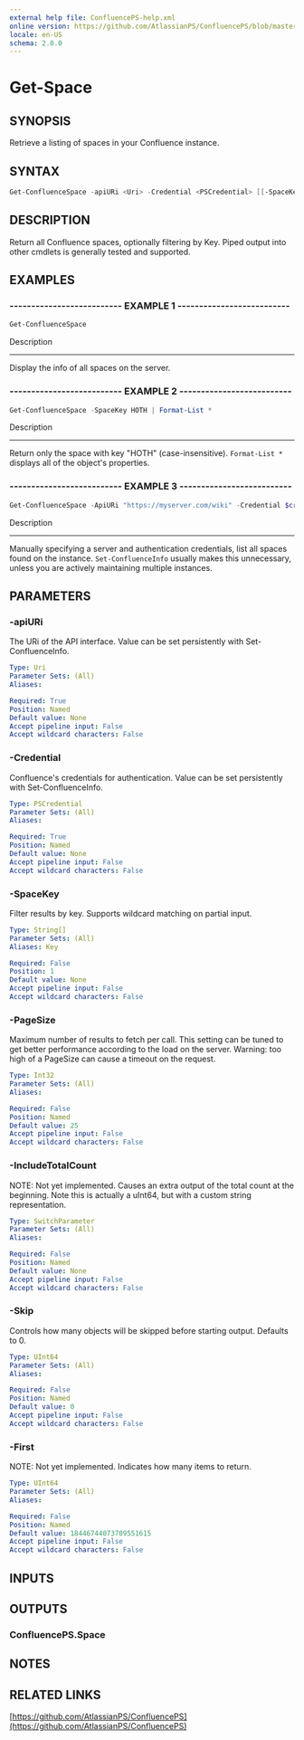 ```yaml
---
external help file: ConfluencePS-help.xml
online version: https://github.com/AtlassianPS/ConfluencePS/blob/master/docs/en-US/Get-Space.md
locale: en-US
schema: 2.0.0
---
```


# Get-Space

## SYNOPSIS
Retrieve a listing of spaces in your Confluence instance.

## SYNTAX

```powershell
Get-ConfluenceSpace -apiURi <Uri> -Credential <PSCredential> [[-SpaceKey] <String[]>] [-PageSize <Int32>] [-IncludeTotalCount] [-Skip <UInt64>] [-First <UInt64>]
```

## DESCRIPTION
Return all Confluence spaces, optionally filtering by Key.
Piped output into other cmdlets is generally tested and supported.

## EXAMPLES

### -------------------------- EXAMPLE 1 --------------------------
```powershell
Get-ConfluenceSpace
```

Description

-----------

Display the info of all spaces on the server.

### -------------------------- EXAMPLE 2 --------------------------
```powershell
Get-ConfluenceSpace -SpaceKey HOTH | Format-List *
```

Description

-----------

Return only the space with key "HOTH" (case-insensitive).
`Format-List *` displays all of the object's properties.

### -------------------------- EXAMPLE 3 --------------------------
```powershell
Get-ConfluenceSpace -ApiURi "https://myserver.com/wiki" -Credential $cred
```

Description

-----------

Manually specifying a server and authentication credentials, list all
spaces found on the instance. `Set-ConfluenceInfo` usually makes this
unnecessary, unless you are actively maintaining multiple instances.

## PARAMETERS

### -apiURi
The URi of the API interface.
Value can be set persistently with Set-ConfluenceInfo.

```yaml
Type: Uri
Parameter Sets: (All)
Aliases:

Required: True
Position: Named
Default value: None
Accept pipeline input: False
Accept wildcard characters: False
```

### -Credential
Confluence's credentials for authentication.
Value can be set persistently with Set-ConfluenceInfo.

```yaml
Type: PSCredential
Parameter Sets: (All)
Aliases:

Required: True
Position: Named
Default value: None
Accept pipeline input: False
Accept wildcard characters: False
```

### -SpaceKey
Filter results by key.
Supports wildcard matching on partial input.

```yaml
Type: String[]
Parameter Sets: (All)
Aliases: Key

Required: False
Position: 1
Default value: None
Accept pipeline input: False
Accept wildcard characters: False
```

### -PageSize
Maximum number of results to fetch per call.
This setting can be tuned to get better performance according to the load on the server.
Warning: too high of a PageSize can cause a timeout on the request.

```yaml
Type: Int32
Parameter Sets: (All)
Aliases:

Required: False
Position: Named
Default value: 25
Accept pipeline input: False
Accept wildcard characters: False
```

### -IncludeTotalCount
NOTE: Not yet implemented.
Causes an extra output of the total count at the beginning.
Note this is actually a uInt64, but with a custom string representation.

```yaml
Type: SwitchParameter
Parameter Sets: (All)
Aliases:

Required: False
Position: Named
Default value: None
Accept pipeline input: False
Accept wildcard characters: False
```

### -Skip
Controls how many objects will be skipped before starting output.
Defaults to 0.

```yaml
Type: UInt64
Parameter Sets: (All)
Aliases:

Required: False
Position: Named
Default value: 0
Accept pipeline input: False
Accept wildcard characters: False
```

### -First
NOTE: Not yet implemented.
Indicates how many items to return.

```yaml
Type: UInt64
Parameter Sets: (All)
Aliases:

Required: False
Position: Named
Default value: 18446744073709551615
Accept pipeline input: False
Accept wildcard characters: False
```

## INPUTS

## OUTPUTS

### ConfluencePS.Space

## NOTES

## RELATED LINKS

[https://github.com/AtlassianPS/ConfluencePS](https://github.com/AtlassianPS/ConfluencePS)
